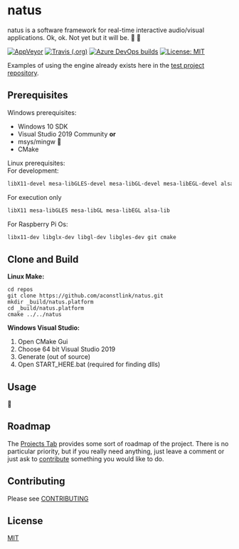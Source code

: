 # natus 

natus is a software framework for real-time interactive audio/visual applications. Ok, ok. Not yet but it will be. :art: :construction:



[![AppVeyor](https://img.shields.io/appveyor/build/aconstlink/natus?label=Vs2019%3AWin10%40master)](https://ci.appveyor.com/project/aconstlink/natus)
[![Travis (.org)](https://img.shields.io/travis/aconstlink/natus?label=Linux%3AGCC%40master)](https://travis-ci.org/github/aconstlink/natus/builds)
[![Azure DevOps builds](https://img.shields.io/azure-devops/build/aconstlink/cfc6b414-d551-4b4f-8dd7-ef0788dc1680/1?label=Azure%40master)](https://dev.azure.com/aconstlink/natus/_build?definitionId=1)
[![License: MIT](https://img.shields.io/badge/License-MIT-yellow.svg)](https://opensource.org/licenses/MIT)

Examples of using the engine already exists here in the [test project repository](https://github.com/aconstlink/natus_tests).

## Prerequisites

Windows prerequisites:  
 - Windows 10 SDK
 - Visual Studio 2019 Community **or**
 - msys/mingw :construction:
 - CMake


Linux prerequisites:  
For development:
```bash
libX11-devel mesa-libGLES-devel mesa-libGL-devel mesa-libEGL-devel alsa-lib-devel make cmake gcc gcc-c++
```

For execution only
```bash
libX11 mesa-libGLES mesa-libGL mesa-libEGL alsa-lib
```

For Raspberry Pi Os:
```bash
libx11-dev libglx-dev libgl-dev libgles-dev git cmake 
```

## Clone and Build

**Linux Make:**  
```
cd repos
git clone https://github.com/aconstlink/natus.git
mkdir _build/natus.platform
cd _build/natus.platform
cmake ../../natus
```

**Windows Visual Studio:**  
1. Open CMake Gui
2. Choose 64 bit Visual Studio 2019
3. Generate (out of source)
4. Open START_HERE.bat (required for finding dlls)

## Usage  
:construction:

## Roadmap
The [Projects Tab](https://github.com/aconstlink/natus/projects) provides some sort of roadmap of the project. There is no particular priority, but if you really need anything, just leave a comment or just ask to [contribute](CONTRIBUTING.md) something you would like to do.

## Contributing  
Please see [CONTRIBUTING](CONTRIBUTING.md)

## License
[MIT](https://choosealicense.com/licenses/mit/)
